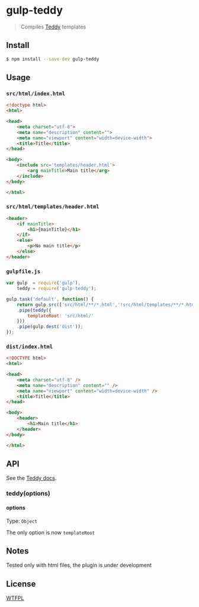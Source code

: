 # gulp-teddy

> Compiles [Teddy](https://github.com/kethinov/teddy) templates

## Install

```sh
$ npm install --save-dev gulp-teddy
```

## Usage

### `src/html/index.html`

```html
<!doctype html>
<html>

<head>
    <meta charset="utf-8">
    <meta name="description" content="">
    <meta name="viewport" content="width=device-width">
    <title>Title</title>
</head>

<body>
    <include src='templates/header.html'>
        <arg mainTitle>Main title</arg>
    </include>
</body>

</html>
```

### `src/html/templates/header.html`

```html
<header>
    <if mainTitle>
        <h1>{mainTitle}</h1>
    </if>
    <else>
        <p>No main title</p>
    </else>
</header>
```

### `gulpfile.js`

```js
var gulp  = require('gulp'),
    teddy = require('gulp-teddy');

gulp.task('default', function() {
    return gulp.src(['src/html/**/*.html','!src/html/templates/**/*.html'])
    .pipe(teddy({
        templateRoot: 'src/html/'
    }))
    .pipe(gulp.dest('dist'));
});
```

### `dist/index.html`

```html
<!DOCTYPE html>
<html>

<head>
    <meta charset="utf-8" />
    <meta name="description" content="" />
    <meta name="viewport" content="width=device-width" />
    <title>Title</title>
</head>

<body>
    <header>
        <h1>Main title</h1>
    </header>
</body>

</html>
```

## API

See the [Teddy docs](https://github.com/kethinov/teddy#api-documentation).

### teddy(options)

#### options

Type: `Object`

The only option is now `templateRoot`

## Notes

Tested only with html files, the plugin is under development

## License

[WTFPL](http://www.wtfpl.net)
